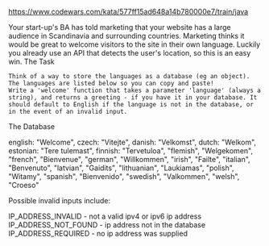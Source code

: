 https://www.codewars.com/kata/577ff15ad648a14b780000e7/train/java

Your start-up's BA has told marketing that your website has a large audience in Scandinavia and surrounding countries. Marketing thinks it would be great to welcome visitors to the site in their own language. Luckily you already use an API that detects the user's location, so this is an easy win.
The Task

    Think of a way to store the languages as a database (eg an object). The languages are listed below so you can copy and paste!
    Write a 'welcome' function that takes a parameter 'language' (always a string), and returns a greeting - if you have it in your database. It should default to English if the language is not in the database, or in the event of an invalid input.

The Database

english: "Welcome",
czech: "Vitejte",
danish: "Velkomst",
dutch: "Welkom",
estonian: "Tere tulemast",
finnish: "Tervetuloa",
"flemish", "Welgekomen",
"french", "Bienvenue",
"german", "Willkommen",
"irish", "Failte",
"italian", "Benvenuto",
"latvian", "Gaidits",
"lithuanian", "Laukiamas",
"polish", "Witamy",
"spanish", "Bienvenido",
"swedish", "Valkommen",
"welsh", "Croeso"

Possible invalid inputs include:

IP_ADDRESS_INVALID - not a valid ipv4 or ipv6 ip address
IP_ADDRESS_NOT_FOUND - ip address not in the database
IP_ADDRESS_REQUIRED - no ip address was supplied

